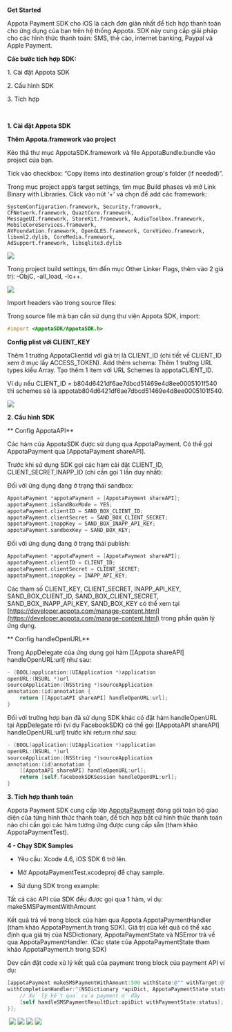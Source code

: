 **Get Started**

Appota Payment SDK cho iOS là cách đơn giản nhất để tích hợp thanh toán
cho ứng dụng của bạn trên hệ thống Appota. SDK này cung cấp giải pháp
cho các hình thức thanh toán: SMS, thẻ cào, internet banking, Paypal và
Apple Payment.

**Các bước tích hợp SDK:**

​1. Cài đặt Appota SDK

​2. Cấu hình SDK

​3. Tích hợp

 

**1. Cài đặt Appota SDK**

**Thêm Appota.framework vào project**

Kéo thả thư mục AppotaSDK.framework và file AppotaBundle.bundle vào
project của bạn.

Tick vào checkbox: “Copy items into destination group's folder (if needed)”.
 
Trong mục project app’s target settings, tìm mục Build phases và mở
Link Binary with Libraries. Click vào nút ‘+’ và chọn để add các framework:

```
SystemConfiguration.framework, Security.framework, CFNetwork.framework, QuaztCore.framework,
MessageUI.framework, StoreKit.framework, AudioToolbox.framework, MobileCoreServices.framework,
AVFoundation.framework, OpenGLES.framework, CoreVideo.framework, libxml2.dylib, CoreMedia.framework,
AdSupport.framework, libsqlite3.dylib
```

![](docs/vn/step1.jpg)

Trong project build settings, tìm đến mục Other Linker Flags, thêm vào 2 giá trị: -ObjC, -all_load, -lc++.

![](docs/vn/step2.jpg)

Import headers vào trong source files:

Trong source file mà bạn cần sử dụng thư viện Appota SDK, import:

``` objective-c
#import <AppotaSDK/AppotaSDK.h>
```

**Config plist với CLIENT_KEY**
 
Thêm 1 trường AppotaClientId với giá trị là CLIENT_ID (chi tiết về CLIENT_ID xem ở mục lấy ACCESS_TOKEN).
Add thêm schema: Thêm 1 trường URL types kiểu Array. Tạo thêm 1 item với URL Schemes là appotaCLIENT_ID.

Ví dụ nếu CLIENT_ID = b804d6421df6ae7dbcd51469e4d8ee0005101f540 thì schemes sẽ là appotab804d6421df6ae7dbcd51469e4d8ee0005101f540.

![](docs/vn/step3.jpg)

**2. Cấu hình SDK**

** Config AppotaAPI**

Các hàm của AppotaSDK được sử dụng qua AppotaPayment. Có thể gọi
AppotaPayment qua [AppotaPayment shareAPI].

Trước khi sử dụng SDK gọi các hàm cài đặt CLIENT_ID, CLIENT_SECRET,INAPP_ID (chỉ cần gọi 1 lần duy nhất):

Đối với ứng dụng đang ở trạng thái sandbox:

``` objective-c
AppotaPayment *appotaPayment = [AppotaPayment shareAPI];
appotaPayment.isSandBoxMode = YES;
appotaPayment.clientID = SAND_BOX_CLIENT_ID;
appotaPayment.clientSecret = SAND_BOX_CLIENT_SECRET;
appotaPayment.inappKey = SAND_BOX_INAPP_API_KEY;
appotaPayment.sandboxKey = SAND_BOX_KEY;
```

Đối với ứng dụng đang ở trạng thái publish:

``` objective-c
AppotaPayment *appotaPayment = [AppotaPayment shareAPI];
appotaPayment.clientID = CLIENT_ID;
appotaPayment.clientSecret = CLIENT_SECRET;
appotaPayment.inappKey = INAPP_API_KEY;
```

Các tham số CLIENT_KEY, CLIENT_SECRET, INAPP_API_KEY, SAND_BOX_CLIENT_ID, SAND_BOX_CLIENT_SECRET, SAND_BOX_INAPP_API_KEY, SAND_BOX_KEY có thể xem tại
[https://developer.appota.com/manage-content.html](https://developer.appota.com/manage-content.html) trong phần quản lý ứng dụng.

** Config handleOpenURL**

Trong AppDelegate của ứng dụng gọi hàm [[Appota shareAPI]
handleOpenURL:url] như sau:

``` objective-c
- (BOOL)application:(UIApplication *)application
openURL:(NSURL *)url
sourceApplication:(NSString *)sourceApplication
annotation:(id)annotation {     
    return [[AppotaAPI shareAPI] handleOpenURL:url];
}
````

Đối với trường hợp bạn đã sử dụng SDK khác có đặt hàm handleOpenURL tại
AppDelegate rồi (ví dụ FacebookSDK) có thể gọi [[AppotaAPI shareAPI]
handleOpenURL:url] trước khi return như sau:

``` objective-c
- (BOOL)application:(UIApplication *)application
openURL:(NSURL *)url
sourceApplication:(NSString *)sourceApplication
annotation:(id)annotation {
    [[AppotaAPI shareAPI] handleOpenURL:url];
    return [self.facebookSDKSession handleOpenURL:url];
}
```

**3. Tích hợp thanh toán**

Appota Payment SDK cung cấp lớp [AppotaPayment](AppotaPayment.html) đóng
gói toàn bộ giao diện của từng hình thức thanh toán, để tích hợp bất cứ
hình thức thanh toán nào chỉ cần gọi các hàm tương ứng được cung cấp sẵn
(tham khảo AppotaPaymentTest).

**4 - Chạy SDK Samples**

- Yêu cầu: Xcode 4.6, iOS SDK 6 trở lên.

- Mở AppotaPaymentTest.xcodeproj để chạy sample.

- Sử dụng SDK trong example:

Tất cả các API của SDK đều được gọi qua 1 hàm, ví dụ: makeSMSPaymentWithAmount

Kết quả trả về trong block của hàm qua Appota AppotaPaymentHandler (tham
khảo AppotaPayment.h trong SDK). Giá trị của kết quả có thể xác định qua
giá trị của NSDictionary, AppotaPaymentState và NSError trả về qua
AppotaPaymentHandler. (Các state của AppotaPaymentState tham khảo
AppotaPayment.h trong SDK)

Dev cần đặt code xử lý kết quả của payment trong block của payment API
ví dụ:

``` objective-c
[appotaPayment makeSMSPaymentWithAmount:500 withState:@"" withTarget:@"" withNoticeUrl:@"" 
withCompletionHandler:^(NSDictionary *apiDict, AppotaPaymentState status, NSError *error) {
    // Xử lý kết quả của payment ở đây
    [self handleSMSPaymentResultDict:apiDict withPaymentState:status];
}];
```

 ![](docs/vn/sample1.png)&nbsp;![](docs/vn/sample2.png)&nbsp;![](docs/vn/sample3.png)&nbsp;![](docs/vn/sample4.png)
